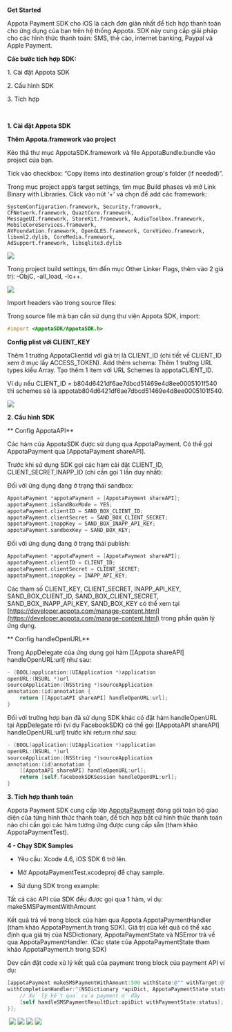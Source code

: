 **Get Started**

Appota Payment SDK cho iOS là cách đơn giản nhất để tích hợp thanh toán
cho ứng dụng của bạn trên hệ thống Appota. SDK này cung cấp giải pháp
cho các hình thức thanh toán: SMS, thẻ cào, internet banking, Paypal và
Apple Payment.

**Các bước tích hợp SDK:**

​1. Cài đặt Appota SDK

​2. Cấu hình SDK

​3. Tích hợp

 

**1. Cài đặt Appota SDK**

**Thêm Appota.framework vào project**

Kéo thả thư mục AppotaSDK.framework và file AppotaBundle.bundle vào
project của bạn.

Tick vào checkbox: “Copy items into destination group's folder (if needed)”.
 
Trong mục project app’s target settings, tìm mục Build phases và mở
Link Binary with Libraries. Click vào nút ‘+’ và chọn để add các framework:

```
SystemConfiguration.framework, Security.framework, CFNetwork.framework, QuaztCore.framework,
MessageUI.framework, StoreKit.framework, AudioToolbox.framework, MobileCoreServices.framework,
AVFoundation.framework, OpenGLES.framework, CoreVideo.framework, libxml2.dylib, CoreMedia.framework,
AdSupport.framework, libsqlite3.dylib
```

![](docs/vn/step1.jpg)

Trong project build settings, tìm đến mục Other Linker Flags, thêm vào 2 giá trị: -ObjC, -all_load, -lc++.

![](docs/vn/step2.jpg)

Import headers vào trong source files:

Trong source file mà bạn cần sử dụng thư viện Appota SDK, import:

``` objective-c
#import <AppotaSDK/AppotaSDK.h>
```

**Config plist với CLIENT_KEY**
 
Thêm 1 trường AppotaClientId với giá trị là CLIENT_ID (chi tiết về CLIENT_ID xem ở mục lấy ACCESS_TOKEN).
Add thêm schema: Thêm 1 trường URL types kiểu Array. Tạo thêm 1 item với URL Schemes là appotaCLIENT_ID.

Ví dụ nếu CLIENT_ID = b804d6421df6ae7dbcd51469e4d8ee0005101f540 thì schemes sẽ là appotab804d6421df6ae7dbcd51469e4d8ee0005101f540.

![](docs/vn/step3.jpg)

**2. Cấu hình SDK**

** Config AppotaAPI**

Các hàm của AppotaSDK được sử dụng qua AppotaPayment. Có thể gọi
AppotaPayment qua [AppotaPayment shareAPI].

Trước khi sử dụng SDK gọi các hàm cài đặt CLIENT_ID, CLIENT_SECRET,INAPP_ID (chỉ cần gọi 1 lần duy nhất):

Đối với ứng dụng đang ở trạng thái sandbox:

``` objective-c
AppotaPayment *appotaPayment = [AppotaPayment shareAPI];
appotaPayment.isSandBoxMode = YES;
appotaPayment.clientID = SAND_BOX_CLIENT_ID;
appotaPayment.clientSecret = SAND_BOX_CLIENT_SECRET;
appotaPayment.inappKey = SAND_BOX_INAPP_API_KEY;
appotaPayment.sandboxKey = SAND_BOX_KEY;
```

Đối với ứng dụng đang ở trạng thái publish:

``` objective-c
AppotaPayment *appotaPayment = [AppotaPayment shareAPI];
appotaPayment.clientID = CLIENT_ID;
appotaPayment.clientSecret = CLIENT_SECRET;
appotaPayment.inappKey = INAPP_API_KEY;
```

Các tham số CLIENT_KEY, CLIENT_SECRET, INAPP_API_KEY, SAND_BOX_CLIENT_ID, SAND_BOX_CLIENT_SECRET, SAND_BOX_INAPP_API_KEY, SAND_BOX_KEY có thể xem tại
[https://developer.appota.com/manage-content.html](https://developer.appota.com/manage-content.html) trong phần quản lý ứng dụng.

** Config handleOpenURL**

Trong AppDelegate của ứng dụng gọi hàm [[Appota shareAPI]
handleOpenURL:url] như sau:

``` objective-c
- (BOOL)application:(UIApplication *)application
openURL:(NSURL *)url
sourceApplication:(NSString *)sourceApplication
annotation:(id)annotation {     
    return [[AppotaAPI shareAPI] handleOpenURL:url];
}
````

Đối với trường hợp bạn đã sử dụng SDK khác có đặt hàm handleOpenURL tại
AppDelegate rồi (ví dụ FacebookSDK) có thể gọi [[AppotaAPI shareAPI]
handleOpenURL:url] trước khi return như sau:

``` objective-c
- (BOOL)application:(UIApplication *)application
openURL:(NSURL *)url
sourceApplication:(NSString *)sourceApplication
annotation:(id)annotation {
    [[AppotaAPI shareAPI] handleOpenURL:url];
    return [self.facebookSDKSession handleOpenURL:url];
}
```

**3. Tích hợp thanh toán**

Appota Payment SDK cung cấp lớp [AppotaPayment](AppotaPayment.html) đóng
gói toàn bộ giao diện của từng hình thức thanh toán, để tích hợp bất cứ
hình thức thanh toán nào chỉ cần gọi các hàm tương ứng được cung cấp sẵn
(tham khảo AppotaPaymentTest).

**4 - Chạy SDK Samples**

- Yêu cầu: Xcode 4.6, iOS SDK 6 trở lên.

- Mở AppotaPaymentTest.xcodeproj để chạy sample.

- Sử dụng SDK trong example:

Tất cả các API của SDK đều được gọi qua 1 hàm, ví dụ: makeSMSPaymentWithAmount

Kết quả trả về trong block của hàm qua Appota AppotaPaymentHandler (tham
khảo AppotaPayment.h trong SDK). Giá trị của kết quả có thể xác định qua
giá trị của NSDictionary, AppotaPaymentState và NSError trả về qua
AppotaPaymentHandler. (Các state của AppotaPaymentState tham khảo
AppotaPayment.h trong SDK)

Dev cần đặt code xử lý kết quả của payment trong block của payment API
ví dụ:

``` objective-c
[appotaPayment makeSMSPaymentWithAmount:500 withState:@"" withTarget:@"" withNoticeUrl:@"" 
withCompletionHandler:^(NSDictionary *apiDict, AppotaPaymentState status, NSError *error) {
    // Xử lý kết quả của payment ở đây
    [self handleSMSPaymentResultDict:apiDict withPaymentState:status];
}];
```

 ![](docs/vn/sample1.png)&nbsp;![](docs/vn/sample2.png)&nbsp;![](docs/vn/sample3.png)&nbsp;![](docs/vn/sample4.png)
